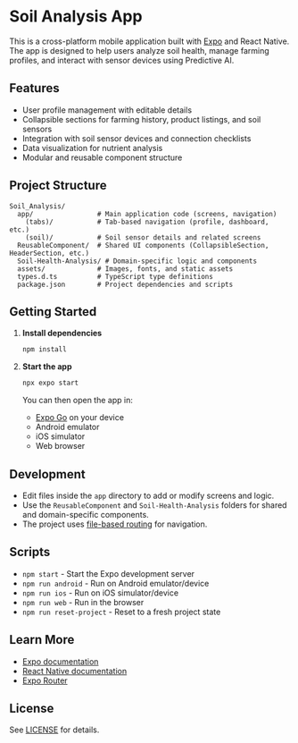 # Soil Analysis App

This is a cross-platform mobile application built with [Expo](https://expo.dev) and React Native. The app is designed to help users analyze soil health, manage farming profiles, and interact with sensor devices using Predictive AI.

## Features

- User profile management with editable details
- Collapsible sections for farming history, product listings, and soil sensors
- Integration with soil sensor devices and connection checklists
- Data visualization for nutrient analysis
- Modular and reusable component structure

## Project Structure

```
Soil_Analysis/
  app/                # Main application code (screens, navigation)
    (tabs)/           # Tab-based navigation (profile, dashboard, etc.)
    (soil)/           # Soil sensor details and related screens
  ReusableComponent/  # Shared UI components (CollapsibleSection, HeaderSection, etc.)
  Soil-Health-Analysis/ # Domain-specific logic and components
  assets/             # Images, fonts, and static assets
  types.d.ts          # TypeScript type definitions
  package.json        # Project dependencies and scripts
```

## Getting Started

1. **Install dependencies**

   ```bash
   npm install
   ```

2. **Start the app**

   ```bash
   npx expo start
   ```

   You can then open the app in:

   - [Expo Go](https://expo.dev/go) on your device
   - Android emulator
   - iOS simulator
   - Web browser

## Development

- Edit files inside the `app` directory to add or modify screens and logic.
- Use the `ReusableComponent` and `Soil-Health-Analysis` folders for shared and domain-specific components.
- The project uses [file-based routing](https://docs.expo.dev/router/introduction) for navigation.

## Scripts

- `npm start` - Start the Expo development server
- `npm run android` - Run on Android emulator/device
- `npm run ios` - Run on iOS simulator/device
- `npm run web` - Run in the browser
- `npm run reset-project` - Reset to a fresh project state

## Learn More

- [Expo documentation](https://docs.expo.dev/)
- [React Native documentation](https://reactnative.dev/)
- [Expo Router](https://docs.expo.dev/router/introduction/)

## License

See [LICENSE](LICENSE) for details.
